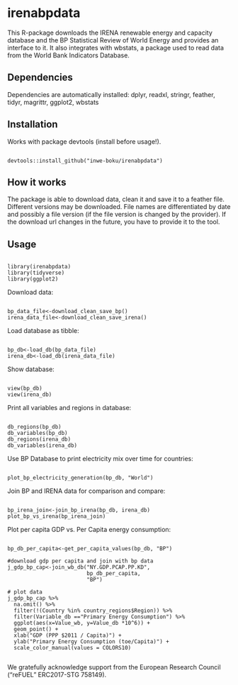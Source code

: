 # irenabpdata

This R-package downloads the IRENA renewable energy and capacity database and the BP Statistical Review of World Energy and provides an 
interface to it. It also integrates with wbstats, a package used to read data from the World Bank Indicators Database.

## Dependencies
Dependencies are automatically installed:
dplyr, readxl, stringr, feather, tidyr, magrittr, ggplot2, wbstats

## Installation
Works with package devtools (install before usage!).
<pre><code>
devtools::install_github("inwe-boku/irenabpdata")
</code></pre>

## How it works
The package is able to download data, clean it and save it to a feather file.
Different versions may be downloaded. File names are differentiated by date and possibly a file version (if the file version is changed by the provider).
If the download url changes in the future, you have to provide it to the tool.

## Usage
<pre><code>
library(irenabpdata)
library(tidyverse)
library(ggplot2)
</code></pre>

Download data: 

<pre><code>
bp_data_file<-download_clean_save_bp()
irena_data_file<-download_clean_save_irena()
</code></pre>

Load database as tibble:

<pre><code>
bp_db<-load_db(bp_data_file)
irena_db<-load_db(irena_data_file)
</code></pre>

Show database:
<pre><code>
view(bp_db)
view(irena_db)
</pre></code>

Print all variables and regions in database:

<pre><code>
db_regions(bp_db)
db_variables(bp_db)
db_regions(irena_db)
db_variables(irena_db)
</code></pre>

Use BP Database to print electricity mix over time for countries:
<pre><code>
plot_bp_electricity_generation(bp_db, "World")
</code></pre>

Join BP and IRENA data for comparison and compare:
<pre><code>
bp_irena_join<-join_bp_irena(bp_db, irena_db)
plot_bp_vs_irena(bp_irena_join)
</code></pre>

Plot per capita GDP vs. Per Capita energy consumption:
<pre><code>
bp_db_per_capita<-get_per_capita_values(bp_db, "BP")

#download gdp per capita and join with bp data
j_gdp_bp_cap<-join_wb_db("NY.GDP.PCAP.PP.KD", 
                         bp_db_per_capita,
                         "BP")
						 
# plot data
j_gdp_bp_cap %>% 
  na.omit() %>%
  filter(!(Country %in% country_regions$Region)) %>%   
  filter(Variable_db =="Primary Energy Consumption") %>% 
  ggplot(aes(x=Value_wb, y=Value_db *10^6)) + 
  geom_point() +
  xlab("GDP (PPP $2011 / Capita)") +
  ylab("Primary Energy Consumption (toe/Capita)") +
  scale_color_manual(values = COLORS10)

</code></pre>




We gratefully acknowledge support from the European Research Council (“reFUEL” ERC2017-STG 758149).


